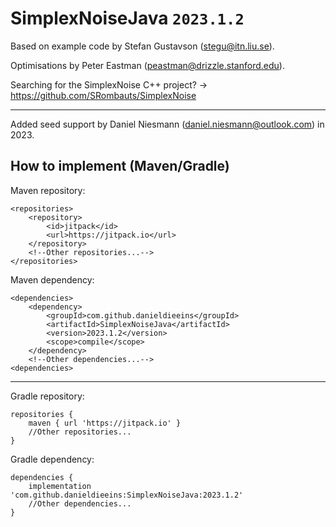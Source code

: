 # SimplexNoiseJava ``2023.1.2``
Based on example code by Stefan Gustavson (stegu@itn.liu.se).

Optimisations by Peter Eastman (peastman@drizzle.stanford.edu).

Searching for the SimplexNoise C++ project? -> https://github.com/SRombauts/SimplexNoise

- - -
Added seed support by Daniel Niesmann (daniel.niesmann@outlook.com) in 2023.


How to implement (Maven/Gradle)
---
Maven repository:
```
<repositories>
    <repository>
        <id>jitpack</id>
        <url>https://jitpack.io</url>
    </repository>
    <!--Other repositories...-->
</repositories>
```
Maven dependency:
```
<dependencies>
    <dependency>
        <groupId>com.github.danieldieeins</groupId>
        <artifactId>SimplexNoiseJava</artifactId>
        <version>2023.1.2</version>
        <scope>compile</scope>
    </dependency>
    <!--Other dependencies...-->
<dependencies>
```
---
Gradle repository:
```
repositories {
    maven { url 'https://jitpack.io' }
    //Other repositories...
}
```
Gradle dependency:
```
dependencies {
    implementation 'com.github.danieldieeins:SimplexNoiseJava:2023.1.2'
    //Other dependencies...
}
```
